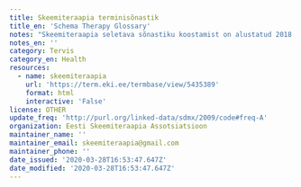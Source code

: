 ```yaml
---
title: Skeemiteraapia terminisõnastik
title_en: 'Schema Therapy Glossary'
notes: "Skeemiteraapia seletava sõnastiku koostamist on alustatud 2018. aastal Eesti Skeemiteraapia Assotsiatsiooni poolt eesmärgiga korrastada skeemiteraapia valdkonna kirjeldamiseks ja terapeutide tööks vajalik eestikeelne sõnavara. Sõnastikku täiendatakse jooksvalt. Sõnastiku koostamist toetab Haridus- ja Teadusministeerium projekti “Eesti terminitöö toetamine” raames. Sõnastiku koostamisel osalevad Kaia Kastepõld-Tõrs, Inga Ignatieva, Aili Maar, Katrina Kalde. Küsimuste korral palume pöörduda skeemiteraapia@gmail.com\r\nKokku 101 terminit\r\nKeeled: et, en"
notes_en: ''
category: Tervis
category_en: Health
resources:
  - name: skeemiteraapia
    url: 'https://term.eki.ee/termbase/view/5435389'
    format: html
    interactive: 'False'
license: OTHER
update_freq: 'http://purl.org/linked-data/sdmx/2009/code#freq-A'
organization: Eesti Skeemiteraapia Assotsiatsioon
maintainer_name: ''
maintainer_email: skeemiteraapia@gmail.com
maintainer_phone: ''
date_issued: '2020-03-28T16:53:47.647Z'
date_modified: '2020-03-28T16:53:47.647Z'
---
```


